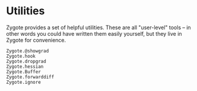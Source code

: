 # Utilities

Zygote provides a set of helpful utilities. These are all "user-level" tools –
in other words you could have written them easily yourself, but they live in
Zygote for convenience.

```@docs
Zygote.@showgrad
Zygote.hook
Zygote.dropgrad
Zygote.hessian
Zygote.Buffer
Zygote.forwarddiff
Zygote.ignore
```
